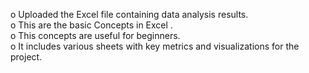 o Uploaded the Excel file containing data analysis results.  
o This are the basic Concepts in Excel .  
o This concepts are useful for beginners.  
o It includes various sheets with key metrics and visualizations for the project.

